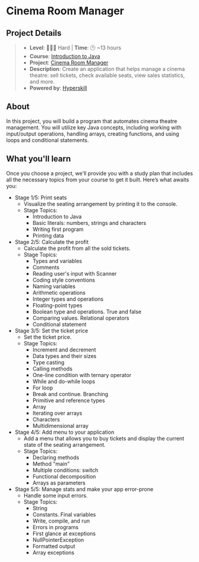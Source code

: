 # Cinema Room Manager

## Project Details
> * **Level**: 🌟🌟🌟 Hard | **Time**: 🕒 ~13 hours
> * **Course**: [Introduction to Java](https://hyperskill.org/courses/8-introduction-to-java)
> * **Project**: [Cinema Room Manager](https://hyperskill.org/projects/133?track=8)
> * **Description**: Create an application that helps manage a cinema theatre: sell tickets, check available seats, 
    view sales statistics, and more.
> * **Powered by**: [Hyperskill](https://hyperskill.org/)

## About
In this project, you will build a program that automates cinema theatre management. You will utilize key Java concepts, 
including working with input/output operations, handling arrays, creating functions, and using loops and conditional 
statements.

## What you'll learn
Once you choose a project, we'll provide you with a study plan that includes all the necessary topics from your course 
to get it built. Here’s what awaits you:

* Stage 1/5: Print seats
  * Visualize the seating arrangement by printing it to the console.
  * Stage Topics:
    * Introduction to Java
    * Basic literals: numbers, strings and characters
    * Writing first program
    * Printing data
* Stage 2/5: Calculate the profit
  * Calculate the profit from all the sold tickets.
  * Stage Topics:
    * Types and variables
    * Comments
    * Reading user's input with Scanner
    * Coding style conventions
    * Naming variables
    * Arithmetic operations
    * Integer types and operations
    * Floating-point types
    * Boolean type and operations. True and false
    * Comparing values. Relational operators
    * Conditional statement
* Stage 3/5: Set the ticket price
  * Set the ticket price.
  * Stage Topics:
    * Increment and decrement
    * Data types and their sizes
    * Type casting
    * Calling methods
    * One-line condition with ternary operator
    * While and do-while loops
    * For loop
    * Break and continue. Branching
    * Primitive and reference types
    * Array
    * Iterating over arrays
    * Characters
    * Multidimensional array
* Stage 4/5: Add menu to your application
  * Add a menu that allows you to buy tickets and display the current state of the seating arrangement.
  * Stage Topics:
    * Declaring methods
    * Method "main"
    * Multiple conditions: switch
    * Functional decomposition
    * Arrays as parameters
* Stage 5/5: Manage stats and make your app error-prone
  * Handle some input errors.
  * Stage Topics:
    * String
    * Constants. Final variables
    * Write, compile, and run
    * Errors in programs
    * First glance at exceptions
    * NullPointerException
    * Formatted output
    * Array exceptions